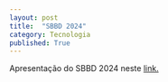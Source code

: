 ```yaml
---
layout: post
title:  "SBBD 2024"
category: Tecnologia
published: True
---
```


Apresentação do SBBD 2024 neste <a href="/assets/pdf/sbbd2024.pdf" target="_blank">link.</a>
